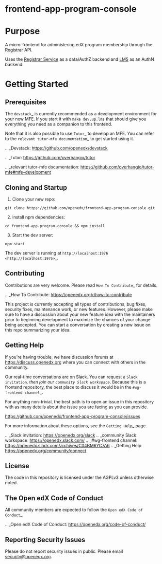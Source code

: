 # frontend-app-program-console

# Purpose

A micro-frontend for administering edX program membership through the Registrar API.

Uses the [Registrar Service](https://github.com/openedx/registrar/) as a data/AuthZ backend and [LMS](https://github.com/openedx/edx-platform) as an AuthN backend.

# Getting Started

## Prerequisites

The `devstack`_ is currently recommended as a development environment for your
new MFE.  If you start it with ``make dev.up.lms`` that should give you
everything you need as a companion to this frontend.

Note that it is also possible to use `Tutor`_ to develop an MFE.  You can refer
to the `relevant tutor-mfe documentation`_ to get started using it.

.. _Devstack: https://github.com/openedx/devstack

.. _Tutor: https://github.com/overhangio/tutor

.. _relevant tutor-mfe documentation: https://github.com/overhangio/tutor-mfe#mfe-development

## Cloning and Startup

1. Clone your new repo:

  ``git clone https://github.com/openedx/frontend-app-program-console.git``

2. Install npm dependencies:

  ``cd frontend-app-program-console && npm install``

3. Start the dev server:

  ``npm start``

The dev server is running at `http://localhost:1976 <http://localhost:1976>`_.


## Contributing

Contributions are very welcome.  Please read `How To Contribute`_ for details.

.. _How To Contribute: https://openedx.org/r/how-to-contribute

This project is currently accepting all types of contributions, bug fixes,
security fixes, maintenance work, or new features.  However, please make sure
to have a discussion about your new feature idea with the maintainers prior to
beginning development to maximize the chances of your change being accepted.
You can start a conversation by creating a new issue on this repo summarizing
your idea.

## Getting Help

If you're having trouble, we have discussion forums at
https://discuss.openedx.org where you can connect with others in the community.

Our real-time conversations are on Slack. You can request a `Slack
invitation`_, then join our `community Slack workspace`_.  Because this is a
frontend repository, the best place to discuss it would be in the `#wg-frontend
channel`_.

For anything non-trivial, the best path is to open an issue in this repository
with as many details about the issue you are facing as you can provide.

https://github.com/openedx/frontend-app-program-console/issues

For more information about these options, see the `Getting Help`_ page.

.. _Slack invitation: https://openedx.org/slack
.. _community Slack workspace: https://openedx.slack.com/
.. _#wg-frontend channel: https://openedx.slack.com/archives/C04BM6YC7A6
.. _Getting Help: https://openedx.org/community/connect

## License

The code in this repository is licensed under the AGPLv3 unless otherwise
noted.

## The Open edX Code of Conduct

All community members are expected to follow the `Open edX Code of Conduct`_.

.. _Open edX Code of Conduct: https://openedx.org/code-of-conduct/

## Reporting Security Issues

Please do not report security issues in public. Please email security@openedx.org.

